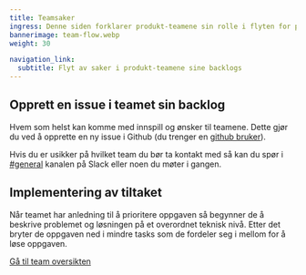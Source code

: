 ```yaml
---
title: Teamsaker
ingress: Denne siden forklarer produkt-teamene sin rolle i flyten for produktutvikling i Digdir.
bannerimage: team-flow.webp
weight: 30

navigation_link:
  subtitle: Flyt av saker i produkt-teamene sine backlogs
---
```



## Opprett en issue i teamet sin backlog

Hvem som helst kan komme med innspill og ønsker til teamene.
Dette gjør du ved å opprette en ny issue i Github (du trenger en [github bruker](https://github.com/signup)).

Hvis du er usikker på hvilket team du bør ta kontakt med så kan du spør i [#general](https://altinn.slack.com/archives/CCQEQKGJD) kanalen på Slack eller noen du møter i gangen.

## Implementering av tiltaket

Når teamet har anledning til å prioritere oppgaven så begynner de å beskrive problemet og løsningen på et overordnet teknisk nivå. Etter det bryter de oppgaven ned i mindre tasks som de fordeler seg i mellom for å løse oppgaven.

[Gå til team oversikten](/teams/)

